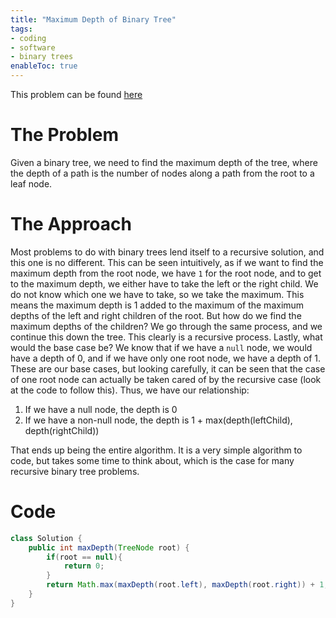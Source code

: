 ```yaml
---
title: "Maximum Depth of Binary Tree"
tags:
- coding
- software
- binary trees
enableToc: true
---
```

This problem can be found [here](https://leetcode.com/problems/maximum-depth-of-binary-tree/)

# The Problem
Given a binary tree, we need to find the maximum depth of the tree, where the depth of a path is the number of nodes along a path from the root to a leaf node.

# The Approach
Most problems to do with binary trees lend itself to a recursive solution, and this one is no different. This can be seen intuitively, as if we want to find the maximum depth from the root node, we have `1` for the root node, and to get to the maximum depth, we either have to take the left or the right child. We do not know which one we have to take, so we take the maximum. This means the maximum depth is 1 added to the maximum of the maximum depths of the left and right children of the root. But how do we find the maximum depths of the children? We go through the same process, and we continue this down the tree. This clearly is a recursive process. Lastly, what would the base case be? We know that if we have a `null` node, we would have a depth of 0, and if we have only one root node, we have a depth of 1. These are our base cases, but looking carefully, it can be seen that the case of one root node can actually be taken cared of by the recursive case (look at the code to follow this). Thus, we have our relationship:
1. If we have a null node, the depth is 0
2. If we have a non-null node, the depth is 1 + max(depth(leftChild), depth(rightChild))

That ends up being the entire algorithm. It is a very simple algorithm to code, but takes some time to think about, which is the case for many recursive binary tree problems.

# Code
```java
class Solution {
    public int maxDepth(TreeNode root) {
        if(root == null){
            return 0;
        }
        return Math.max(maxDepth(root.left), maxDepth(root.right)) + 1;
    }
}
```